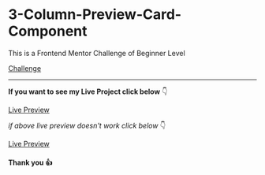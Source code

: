 # 3-Column-Preview-Card-Component

This is a Frontend Mentor Challenge of Beginner Level

[Challenge](https://www.frontendmentor.io/challenges/3column-preview-card-component-pH92eAR2-)

---

**If you want to see my Live Project click below** :point_down:

[Live Preview]()

_if above live preview doesn't work click below_ :point_down:

[Live Preview]()

#### Thank you :+1:
